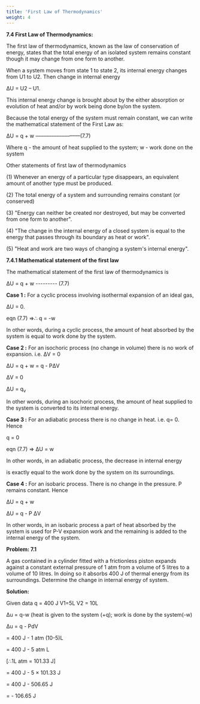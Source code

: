 ```yaml
---
title: 'First Law of Thermodynamics'
weight: 4
---
```

**7.4 First Law of Thermodynamics:**

The first law of thermodynamics, known as the law of conservation of energy, states that the total energy of an isolated system remains constant though it may change from one form to another.

When a system moves from state 1 to state 2, its internal energy changes from U1 to U2. Then change in internal energy

ΔU = U2 – U1.  

This internal energy change is brought about by the either absorption or evolution of heat and/or by work being done by/on the system.

Because the total energy of the system must remain constant, we can write the mathematical statement of the First Law as:

ΔU = q + w –––––––––––––––––(7.7)

Where q - the amount of heat supplied to the system; w - work done on the system

Other statements of first law of thermodynamics

(1) Whenever an energy of a particular type disappears, an equivalent amount of another type must be produced.

(2) The total energy of a system and surrounding remains constant (or conserved)

(3) "Energy can neither be created nor destroyed, but may be converted from one form to another".

(4) "The change in the internal energy of a closed system is equal to the energy that passes through its boundary as heat or work".

(5) "Heat and work are two ways of changing a system's internal energy".


  

**7.4.1 Mathematical statement of the first law**

The mathematical statement of the first law of thermodynamics is

ΔU = q + w --------- (7.7)

**Case 1 :** For a cyclic process involving isothermal expansion of an ideal gas,

ΔU = 0.

eqn (7.7) ⇒∴ q = -w

In other words, during a cyclic process, the amount of heat absorbed by the system is equal to work done by the system.

**Case 2 :** For an isochoric process (no change in volume) there is no work of expansion. i.e. ΔV = 0

ΔU = q + w
    = q - PΔV

ΔV = 0

ΔU = q<sub>v</sub>

In other words, during an isochoric process, the amount of heat supplied to the system is converted to its internal energy.

**Case 3 :** For an adiabatic process there is no change in heat. i.e. q= 0. Hence

q = 0

eqn (7.7) ⇒ ΔU = w

In other words, in an adiabatic process, the decrease in internal energy  

is exactly equal to the work done by the system on its surroundings.

**Case 4 :** For an isobaric process. There is no change in the pressure. P remains constant. Hence

ΔU = q + w

ΔU = q - P ΔV

In other words, in an isobaric process a part of heat absorbed by the system is used for P-V expansion work and the remaining is added to the internal energy of the system.

**Problem: 7.1**

A gas contained in a cylinder fitted with a frictionless piston expands against a constant external pressure of 1 atm from a volume of 5 litres to a volume of 10 litres. In doing so it absorbs 400 J of thermal energy from its surroundings. Determine the change in internal energy of system.

**Solution:**

Given data q = 400 J V1=5L V2 = 10L

Δu = q-w (heat is given to the system (+q); work is done by the system(-w)

Δu = q - PdV

= 400 J - 1 atm (10-5)L

= 400 J - 5 atm L

\[∴1L atm = 101.33 J\]

= 400 J - 5 × 101.33 J

= 400 J - 506.65 J

= - 106.65 J
